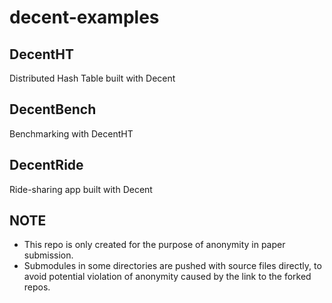 # decent-examples

## DecentHT

Distributed Hash Table built with Decent

## DecentBench

Benchmarking with DecentHT

## DecentRide

Ride-sharing app built with Decent

## NOTE
- This repo is only created for the purpose of anonymity in paper submission.
- Submodules in some directories are pushed with source files directly, to avoid potential violation of anonymity caused by the link to the forked repos.
